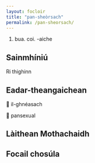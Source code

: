 ```yaml
---
layout: focloir
title: "pan-sheòrsach"
permalink: /pan-sheorsach/
---
```


1. bua. coi. -aiche

## Sainmhíniú

Ri thighinn

## Eadar-theangaichean

&#x1f3f4;&#xe0067;&#xe0062;&#xe0073;&#xe0063;&#xe0074;&#xe007f; il-ghnéasach

&#x1f3f4;&#xe0067;&#xe0062;&#xe0065;&#xe006e;&#xe0067;&#xe007f; pansexual

## Làithean Mothachaidh

## Focail chosúla


